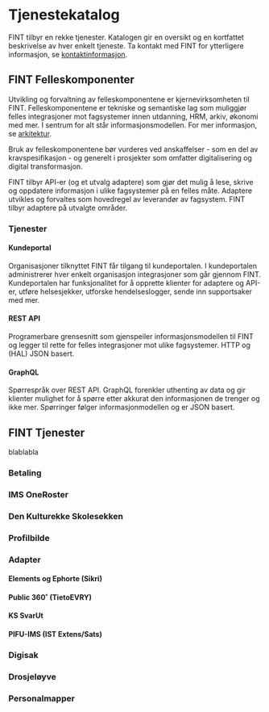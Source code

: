 # Tjenestekatalog

FINT tilbyr en rekke tjenester. Katalogen gir en oversikt og en kortfattet beskrivelse av hver enkelt tjeneste. Ta kontakt med FINT for ytterligere informasjon, se [kontaktinformasjon](./contact.md).

## FINT Felleskomponenter

Utvikling og forvaltning av felleskomponentene er kjernevirksomheten til FINT. Felleskomponentene er tekniske og semantiske lag som muliggjør felles integrasjoner mot fagsystemer innen utdanning, HRM, arkiv, økonomi med mer. I sentrum for alt står informasjonsmodellen. For mer informasjon, se [arkitektur](./architecture.md).

Bruk av felleskomponentene bør vurderes ved anskaffelser - som en del av kravspesifikasjon - og generelt i prosjekter som omfatter digitalisering og digital transformasjon.

FINT tilbyr API-er (og et utvalg adaptere) som gjør det mulig å lese, skrive og oppdatere informasjon i ulike fagsystemer på en felles måte. Adaptere utvikles og forvaltes som hovedregel av leverandør av fagsystem. FINT tilbyr adaptere på utvalgte områder.

### Tjenester

#### Kundeportal

Organisasjoner tilknyttet FINT får tilgang til kundeportalen. I kundeportalen administrerer hver enkelt organisasjon integrasjoner som går gjennom FINT. Kundeportalen har funksjonalitet for å opprette klienter for adaptere og API-er, utføre helsesjekker, utforske hendelseslogger, sende inn supportsaker med mer.

#### REST API

Programerbare grensesnitt som gjenspeiler informasjonsmodellen til FINT og legger til rette for felles integrasjoner mot ulike fagsystemer. HTTP og (HAL) JSON basert.

#### GraphQL

Spørrespråk over REST API. GraphQL forenkler uthenting av data og gir klienter mulighet for å spørre etter akkurat den informasjonen de trenger og ikke mer. Spørringer følger informasjonmodellen og er JSON basert.

## FINT Tjenester

blablabla

### Betaling

### IMS OneRoster

### Den Kulturekke Skolesekken

### Profilbilde

### Adapter

#### Elements og Ephorte (Sikri)

#### Public 360˚ (TietoEVRY)

#### KS SvarUt

#### PIFU-IMS (IST Extens/Sats)

### Digisak

### Drosjeløyve

### Personalmapper
